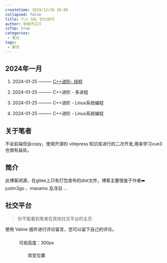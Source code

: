 ```yaml
---
createtime: 2019/12/28 10:00
collapsed: false
title: 个人 SQL 优化技巧
author: 张俊杰123
isTop: true
categories:
 - 笔记
tags:
 - 扉页
---
```



## 2024年一月

1. 2024-01-25 ——— [C++进阶- 线程](https://zhangjunjiee.gitee.io/博客/2024/01/25C++进阶-线程)  
     
2. 2024-01-25 ——— C++进阶 - 多进程

3. 2024-01-25 ——— C++进阶 - Linux系统编程

4. 2024-01-25 ——— C++进阶 - Linux系统编程

## 关于笔者
不会前端但会copy，使用开源的 vitepress 知识库进行的二次开发,用来学习vue3也很有益处。

## 简介
此博客闭源，在gitee上只有打包发布的dist文件，博客主要借鉴于作者➡️ justin3go 、maoamo 及冴羽 ...

## 社交平台
> 你不能看到笔者在其他社交平台的主页

使用 Valine 插件进行评论留言，您可以留下自己的评论。

<!--@include: ./入门/01起步.md-->

<script>
import { NBackTop } from 'naive-ui'
</script>

<NBackTop :right="100" />
<NBackTop :bottom="100" :visibility-height="300">
    <div
      style="
        width: 200px;
        height: 40px;
        line-height: 40px;
        text-align: center;
        font-size: 14px;
      "
    >
      可视高度：300px
    </div>
  </NBackTop>

<NBackTop :right="40" :bottom="160">
    <div
      style="
        width: 200px;
        height: 40px;
        line-height: 40px;
        text-align: center;
        font-size: 14px;
      "
    >
      改变位置
    </div>
  </NBackTop>


<style module>
.carousel-img {
  margin: 0 auto;
  width: 100%;
  height: 100%;
  object-fit: cover;
}
</style>
